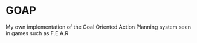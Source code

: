 # GOAP
My own implementation of the Goal Oriented Action Planning system seen in games such as F.E.A.R

